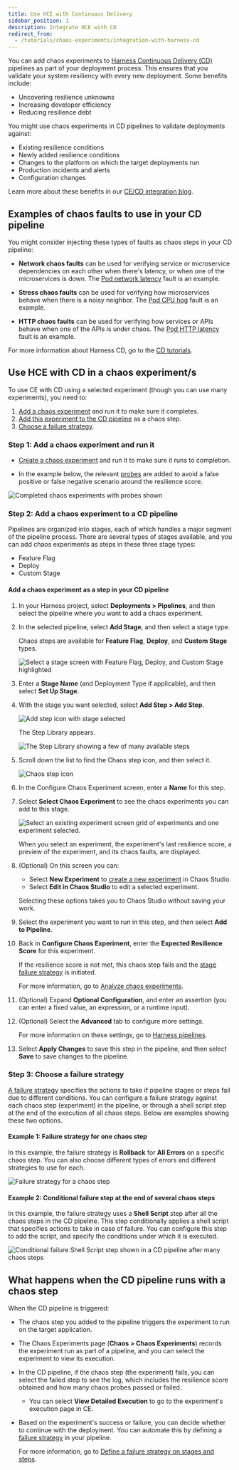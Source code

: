 ```yaml
---
title: Use HCE with Continuous Delivery
sidebar_position: 1
description: Integrate HCE with CD
redirect_from:
  - /tutorials/chaos-experiments/integration-with-harness-cd
---
```


You can add chaos experiments to [Harness Continuous Delivery (CD)](https://harness.io/products/continuous-delivery) pipelines as part of your deployment process. This ensures that you validate your system resiliency with every new deployment. Some benefits include:

* Uncovering resilience unknowns
* Increasing developer efficiency
* Reducing resilience debt

You might use chaos experiments in CD pipelines to validate deployments against:

* Existing resilience conditions
* Newly added resilience conditions
* Changes to the platform on which the target deployments run
* Production incidents and alerts
* Configuration changes

Learn more about these benefits in our [CE/CD integration blog](https://www.harness.io/blog/chaos-experiments-in-harness-cd-pipelines).

## Examples of chaos faults to use in your CD pipeline

You might consider injecting these types of faults as chaos steps in your CD pipeline:

* **Network chaos faults** can be used for verifying service or microservice dependencies on each other when there's latency, or when one of the microservices is down. The [Pod network latency](/docs/chaos-engineering/chaos-faults/kubernetes/pod/pod-network-latency.md) fault is an example.

* **Stress chaos faults** can be used for verifying how microservices behave when there is a noisy neighbor. The [Pod CPU hog](/docs/chaos-engineering/chaos-faults/kubernetes/pod/pod-cpu-hog.md) fault is an example.

* **HTTP chaos faults** can be used for verifying how services or APIs behave when one of the APIs is under chaos. The [Pod HTTP latency](/docs/chaos-engineering/chaos-faults/kubernetes/pod/pod-http-latency.md) fault is an example.

For more information about Harness CD, go to the [CD tutorials](/docs/category/cd-and-gitops-tutorials).

## Use HCE with CD in a chaos experiment/s

To use CE with CD using a selected experiment (though you can use many experiments), you need to:

1. [Add a chaos experiment](#step-1-add-a-chaos-experiment-and-run-it) and run it to make sure it completes.
1. [Add this experiment to the CD pipeline](#step-2-add-a-chaos-experiment-to-a-cd-pipeline) as a chaos step.
1. [Choose a failure strategy](#step-3-choose-a-failure-strategy).

### Step 1: Add a chaos experiment and run it

* [Create a chaos experiment](/docs/chaos-engineering/features/experiments/construct-and-run-custom-chaos-experiments.md) and run it to make sure it runs to completion.

* In the example below, the relevant [probes](/docs/chaos-engineering/features/probes/configure-and-add-probe.md) are added to avoid a false positive or false negative scenario around the resilience score.

![Completed chaos experiments with probes shown](./static/exp-run-complete-with-probes.png)

### Step 2: Add a chaos experiment to a CD pipeline

Pipelines are organized into stages, each of which handles a major segment of the pipeline process. There are several types of stages available, and you can add chaos experiments as steps in these three stage types:

* Feature Flag
* Deploy
* Custom Stage

#### Add a chaos experiment as a step in your CD pipeline

1. In your Harness project, select **Deployments > Pipelines**, and then select the pipeline where you want to add a chaos experiment.
1. In the selected pipeline, select **Add Stage**, and then select a stage type.

	Chaos steps are available for **Feature Flag**, **Deploy**, and **Custom Stage** types.

	![Select a stage screen with Feature Flag, Deploy, and Custom Stage highlighted](./static/pipeline-add-stage.png)

1. Enter a **Stage Name** (and Deployment Type if applicable), and then select **Set Up Stage**.

1. With the stage you want selected, select **Add Step > Add Step**.

	![Add step icon with stage selected](./static/pipeline-add-step.png)

	The Step Library appears.

	![The Step Library showing a few of many available steps](./static/pipeline-step-library.png)

1. Scroll down the list to find the Chaos step icon, and then select it.

	![Chaos step icon](./static/pipeline-chaos-step-icon.png)

1. In the Configure Chaos Experiment screen, enter a **Name** for this step.

1. Select **Select Chaos Experiment** to see the chaos experiments you can add to this stage.

	![Select an existing experiment screen grid of experiments and one experiment selected.](./static/pipeline-select-experiment.png)

	When you select an experiment, the experiment's last resilience score, a preview of the experiment, and its chaos faults, are displayed.

1. (Optional) On this screen you can:
	* Select **New Experiment** to [create a new experiment](/docs/chaos-engineering/features/experiments/construct-and-run-custom-chaos-experiments.md) in Chaos Studio.
	* Select **Edit in Chaos Studio** to edit a selected experiment.

	Selecting these options takes you to Chaos Studio without saving your work.

1. Select the experiment you want to run in this step, and then select **Add to Pipeline**.

1. Back in **Configure Chaos Experiment**, enter the **Expected Resilience Score** for this experiment.

	If the resilience score is not met, this chaos step fails and the [stage failure strategy](/docs/platform/pipelines/failure-handling/define-a-failure-strategy-on-stages-and-steps) is initiated.

	For more information, go to [Analyze chaos experiments](/docs/chaos-engineering/features/experiments/create-complex-chaos-experiments#analyze-chaos-experiments).

1. (Optional) Expand **Optional Configuration**, and enter an assertion (you can enter a fixed value, an expression, or a runtime input).

1. (Optional) Select the **Advanced** tab to configure more settings.

	For more information on these settings, go to [Harness pipelines](/docs/category/pipelines).

1. Select **Apply Changes** to save this step in the pipeline, and then select **Save** to save changes to the pipeline.

### Step 3: Choose a failure strategy

[A failure strategy](/docs/platform/pipelines/failure-handling/define-a-failure-strategy-on-stages-and-steps.md) specifies the actions to take if pipeline stages or steps fail due to different conditions. You can configure a failure strategy against each chaos step (experiment) in the pipeline, or through a shell script step at the end of the execution of all chaos steps. Below are examples showing these two options.

#### Example 1: Failure strategy for one chaos step

In this example, the failure strategy is **Rollback** for **All Errors** on a specific chaos step. You can also choose different types of errors and different strategies to use for each.

![Failure strategy for a chaos step](./static/fail-strategy-one-exp.png)

#### Example 2: Conditional failure step at the end of several chaos steps

In this example, the failure strategy uses a **Shell Script** step after all the chaos steps in the CD pipeline. This step conditionally applies a shell script that specifies actions to take in case of failure. You can configure this step to add the script, and specify the conditions under which it is executed.

![Conditional failure Shell Script step shown in a CD pipeline after many chaos steps](./static/fail-strategy-many-exp.png)

## What happens when the CD pipeline runs with a chaos step

When the CD pipeline is triggered:

* The chaos step you added to the pipeline triggers the experiment to run on the target application.

* The Chaos Experiments page (**Chaos > Chaos Experiments**) records the experiment run as part of a pipeline, and you can select the experiment to view its execution.

* In the CD pipeline, if the chaos step (the experiment) fails, you can select the failed step to see the log, which includes the resilience score obtained and how many chaos probes passed or failed.
	* You can select **View Detailed Execution** to go to the experiment's execution page in CE.

* Based on the experiment's success or failure, you can decide whether to continue with the deployment. You can automate this by defining a [failure strategy](#step-3-choose-a-failure-strategy) in your pipeline.

	For more information, go to [Define a failure strategy on stages and steps](/docs/platform/pipelines/failure-handling/define-a-failure-strategy-on-stages-and-steps.md).
